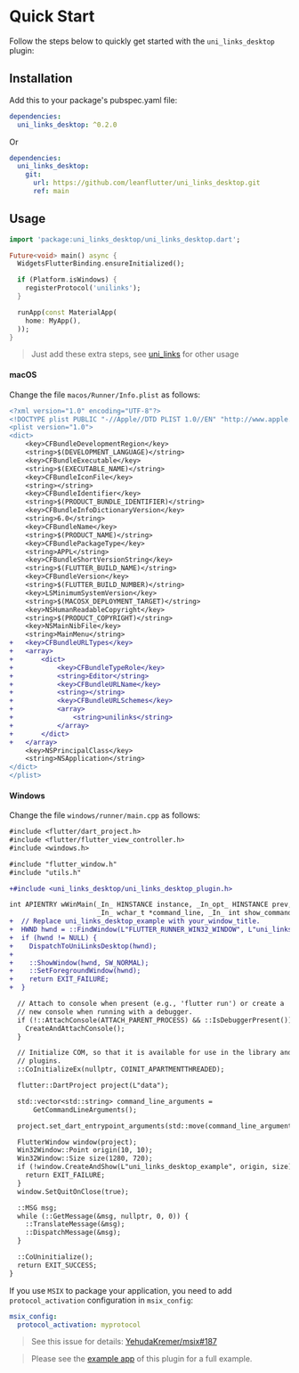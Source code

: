 # Quick Start

Follow the steps below to quickly get started with the `uni_links_desktop` plugin:

## Installation

Add this to your package's pubspec.yaml file:

```yaml
dependencies:
  uni_links_desktop: ^0.2.0
```

Or

```yaml
dependencies:
  uni_links_desktop:
    git:
      url: https://github.com/leanflutter/uni_links_desktop.git
      ref: main
```

## Usage

```dart
import 'package:uni_links_desktop/uni_links_desktop.dart';

Future<void> main() async {
  WidgetsFlutterBinding.ensureInitialized();

  if (Platform.isWindows) {
    registerProtocol('unilinks');
  }

  runApp(const MaterialApp(
    home: MyApp(),
  ));
}

```

> Just add these extra steps, see [uni_links](https://github.com/avioli/uni_links/tree/master/uni_links) for other usage

#### macOS

Change the file `macos/Runner/Info.plist` as follows:

```diff
<?xml version="1.0" encoding="UTF-8"?>
<!DOCTYPE plist PUBLIC "-//Apple//DTD PLIST 1.0//EN" "http://www.apple.com/DTDs/PropertyList-1.0.dtd">
<plist version="1.0">
<dict>
	<key>CFBundleDevelopmentRegion</key>
	<string>$(DEVELOPMENT_LANGUAGE)</string>
	<key>CFBundleExecutable</key>
	<string>$(EXECUTABLE_NAME)</string>
	<key>CFBundleIconFile</key>
	<string></string>
	<key>CFBundleIdentifier</key>
	<string>$(PRODUCT_BUNDLE_IDENTIFIER)</string>
	<key>CFBundleInfoDictionaryVersion</key>
	<string>6.0</string>
	<key>CFBundleName</key>
	<string>$(PRODUCT_NAME)</string>
	<key>CFBundlePackageType</key>
	<string>APPL</string>
	<key>CFBundleShortVersionString</key>
	<string>$(FLUTTER_BUILD_NAME)</string>
	<key>CFBundleVersion</key>
	<string>$(FLUTTER_BUILD_NUMBER)</string>
	<key>LSMinimumSystemVersion</key>
	<string>$(MACOSX_DEPLOYMENT_TARGET)</string>
	<key>NSHumanReadableCopyright</key>
	<string>$(PRODUCT_COPYRIGHT)</string>
	<key>NSMainNibFile</key>
	<string>MainMenu</string>
+	<key>CFBundleURLTypes</key>
+	<array>
+		<dict>
+			<key>CFBundleTypeRole</key>
+			<string>Editor</string>
+			<key>CFBundleURLName</key>
+			<string></string>
+			<key>CFBundleURLSchemes</key>
+			<array>
+				<string>unilinks</string>
+			</array>
+		</dict>
+	</array>
	<key>NSPrincipalClass</key>
	<string>NSApplication</string>
</dict>
</plist>
```

#### Windows

Change the file `windows/runner/main.cpp` as follows:

```diff
#include <flutter/dart_project.h>
#include <flutter/flutter_view_controller.h>
#include <windows.h>

#include "flutter_window.h"
#include "utils.h"

+#include <uni_links_desktop/uni_links_desktop_plugin.h>

int APIENTRY wWinMain(_In_ HINSTANCE instance, _In_opt_ HINSTANCE prev,
                      _In_ wchar_t *command_line, _In_ int show_command) {
+  // Replace uni_links_desktop_example with your_window_title.
+  HWND hwnd = ::FindWindow(L"FLUTTER_RUNNER_WIN32_WINDOW", L"uni_links_desktop_example");
+  if (hwnd != NULL) {
+    DispatchToUniLinksDesktop(hwnd);
+
+    ::ShowWindow(hwnd, SW_NORMAL);
+    ::SetForegroundWindow(hwnd);
+    return EXIT_FAILURE;
+  }

  // Attach to console when present (e.g., 'flutter run') or create a
  // new console when running with a debugger.
  if (!::AttachConsole(ATTACH_PARENT_PROCESS) && ::IsDebuggerPresent()) {
    CreateAndAttachConsole();
  }

  // Initialize COM, so that it is available for use in the library and/or
  // plugins.
  ::CoInitializeEx(nullptr, COINIT_APARTMENTTHREADED);

  flutter::DartProject project(L"data");

  std::vector<std::string> command_line_arguments =
      GetCommandLineArguments();

  project.set_dart_entrypoint_arguments(std::move(command_line_arguments));

  FlutterWindow window(project);
  Win32Window::Point origin(10, 10);
  Win32Window::Size size(1280, 720);
  if (!window.CreateAndShow(L"uni_links_desktop_example", origin, size)) {
    return EXIT_FAILURE;
  }
  window.SetQuitOnClose(true);

  ::MSG msg;
  while (::GetMessage(&msg, nullptr, 0, 0)) {
    ::TranslateMessage(&msg);
    ::DispatchMessage(&msg);
  }

  ::CoUninitialize();
  return EXIT_SUCCESS;
}
```

If you use `MSIX` to package your application, you need to add `protocol_activation` configuration in `msix_config`:

```yaml
msix_config:
  protocol_activation: myprotocol
```

> See this issue for details: [YehudaKremer/msix#187](https://github.com/YehudaKremer/msix/issues/187)

> Please see the [example app](https://github.com/leanflutter/uni_links_desktop/tree/main/example) of this plugin for a full example.
